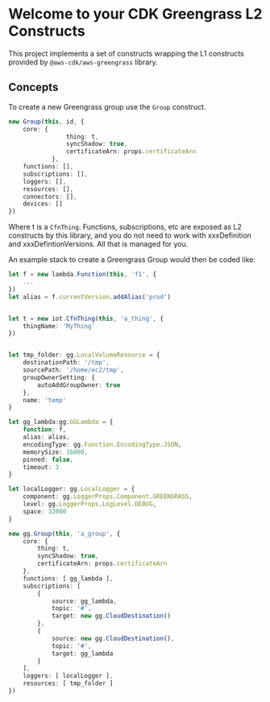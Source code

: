 # Welcome to your CDK Greengrass L2 Constructs

This project implements a set of constructs wrapping the L1 constructs provided by `@aws-cdk/aws-greengrass` library.

## Concepts

To create a new Greengrass group use the `Group` construct.

```typescript
new Group(this, id, {
    core: {
                thing: t,
                syncShadow: true,
                certificateArn: props.certificateArn
            },
    functions: [],
    subscriptions: [],
    loggers: [],
    resources: [],
    connectors: [],
    devices: []
})
```

Where t is a `CfnThing`. Functions, subscriptions, etc are exposed as L2 constructs by this library, and you do not need to work with xxxDefinition and xxxDefintionVersions. All that is managed for you.

An example stack to create a Greengrass Group would then be coded like:

```typescript
let f = new lambda.Function(this, 'f1', {
    ...
})
let alias = f.currentVersion.addAlias('prod')


let t = new iot.CfnThing(this, 'a_thing', {
    thingName: 'MyThing'
})


let tmp_folder: gg.LocalVolumeResource = {
    destinationPath: '/tmp',
    sourcePath: '/home/ec2/tmp',
    groupOwnerSetting: {
        autoAddGroupOwner: true
    },
    name: 'temp'
}

let gg_lambda:gg.GGLambda = {
    function: f,
    alias: alias,
    encodingType: gg.Function.EncodingType.JSON,
    memorySize: 16000,
    pinned: false,
    timeout: 3
}

let localLogger: gg.LocalLogger = {
    component: gg.LoggerProps.Component.GREENGRASS,
    level: gg.LoggerProps.LogLevel.DEBUG,
    space: 32000
}

new gg.Group(this, 'a_group', {
    core: {
        thing: t,
        syncShadow: true,
        certificateArn: props.certificateArn
    },
    functions: [ gg_lambda ],
    subscriptions: [
        {
            source: gg_lambda,
            topic: '#',
            target: new gg.CloudDestination()
        },
        {
            source: new gg.CloudDestination(),
            topic: '#',
            target: gg_lambda
        }
    ],
    loggers: [ localLogger ],
    resources: [ tmp_folder ]
})
```

